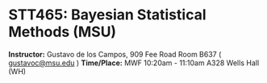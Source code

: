 # STT465: Bayesian Statistical Methods (MSU)
**Instructor:** Gustavo de los Campos, 909 Fee Road  Room B637 ( gustavoc@msu.edu )
**Time/Place:** MWF 10:20am - 11:10am A328 Wells Hall (WH)  

